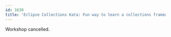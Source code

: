 ```yaml
---
id: 1630
title: 'Eclipse Collections Kata: Fun way to learn a collections framework'
---
```


Workshop cancelled.
